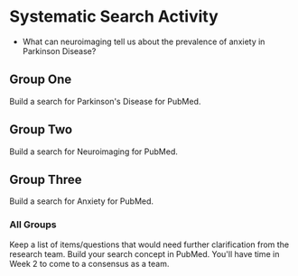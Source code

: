 # Systematic Search Activity
<ul>
  <li>What can neuroimaging tell us about the prevalence of anxiety in Parkinson Disease?</li>
  </ul>
  
## Group One

Build a search for Parkinson's Disease for PubMed.

## Group Two 

Build a search for Neuroimaging for PubMed.

## Group Three

Build a search for Anxiety for PubMed.

### All Groups

Keep a list of items/questions that would need further clarification from the research team. Build your search concept in PubMed. You'll have time in Week 2 to come to a consensus as a team.
